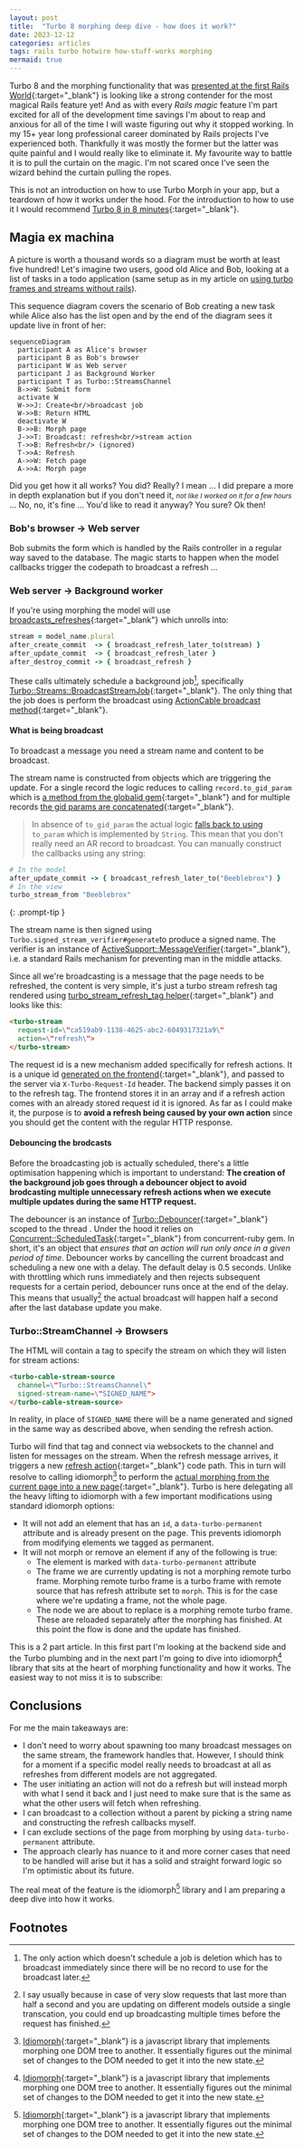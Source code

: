 ```yaml
---
layout: post
title:  "Turbo 8 morphing deep dive - how does it work?"
date: 2023-12-12
categories: articles
tags: rails turbo hotwire how-stuff-works morphing
mermaid: true
---
```


Turbo 8 and the morphing functionality that was [presented at the first Rails World](https://www.youtube.com/watch?v=m97UsXa6HFg){:target="_blank"} is looking like a strong contender for the most magical Rails feature yet! And as with every *Rails magic* feature I'm part excited for all of the development time savings I'm about to reap and anxious for all of the time I will waste figuring out why it stopped working. In my 15+ year long professional career dominated by Rails projects I've experienced both. Thankfully it was mostly the former but the latter was quite painful and I would really like to eliminate it. My favourite way to battle it is to pull the curtain on the magic. I'm not scared once I've seen the wizard behind the curtain pulling the ropes.

This is not an introduction on how to use Turbo Morph in your app, but a teardown of how it works under the hood. For the introduction to how to use it I would recommend [Turbo 8 in 8 minutes](https://fly.io/ruby-dispatch/turbo-8-in-8-minutes/){:target="_blank"}.

## Magia ex machina

A picture is worth a thousand words so a diagram must be worth at least five hundred! Let's imagine two users, good old Alice and Bob, looking at a list of tasks in a todo application (same setup as in my article on [using turbo frames and streams without rails](/experiments/using-turbo-frame-streams-without-rails)).

This sequence diagram covers the scenario of Bob creating a new task while Alice also has the list open and by the end of the diagram sees it update live in front of her:
```mermaid
sequenceDiagram
  participant A as Alice's browser
  participant B as Bob's browser
  participant W as Web server
  participant J as Background Worker
  participant T as Turbo::StreamsChannel
  B->>W: Submit form
  activate W
  W->>J: Create<br/>broadcast job
  W->>B: Return HTML
  deactivate W
  B->>B: Morph page
  J->>T: Broadcast: refresh<br/>stream action
  T->>B: Refresh<br/> (ignored)
  T->>A: Refresh
  A->>W: Fetch page
  A->>A: Morph page
```
Did you get how it all works? You did? Really? I mean ... I did prepare a more in depth explanation but if you don't need it, <small>*not like I worked on it for a few hours*</small> ... No, no, it's fine ... You'd like to read it anyway? You sure? Ok then!

### Bob's browser -> Web server

Bob submits the form which is handled by the Rails controller in a regular way saved to the database. The magic starts to happen when the model callbacks trigger the codepath to broadcast a refresh ...

### Web server -> Background worker

If you're using morphing the model will use [broadcasts_refreshes](https://github.com/hotwired/turbo-rails/blob/4eb4e928e30be8cd537af8073f98b80ddea4a578/app/models/concerns/turbo/broadcastable.rb#L146-L150){:target="_blank"} which unrolls into:
```ruby
stream = model_name.plural
after_create_commit  -> { broadcast_refresh_later_to(stream) }
after_update_commit  -> { broadcast_refresh_later }
after_destroy_commit -> { broadcast_refresh }
```

These calls ultimately schedule a background job[^1], specifically [Turbo::Streams::BroadcastStreamJob](https://github.com/hotwired/turbo-rails/blob/main/app/jobs/turbo/streams/broadcast_job.rb){:target="_blank"}. The only thing that the job does is perform the broadcast using [ActionCable broadcast method](https://api.rubyonrails.org/v7.1.2/classes/ActionCable/Server/Broadcasting.html#method-i-broadcast){:target="_blank"}.

#### What is being broadcast

To broadcast a message you need a stream name and content to be broadcast.

The stream name is constructed from objects which are triggering the update. For a single record the logic reduces to calling `record.to_gid_param` which is [a method from the globalid gem](https://www.rubydoc.info/gems/globalid/GlobalID/Identification#to_gid_param-instance_method){:target="_blank"} and for multiple records [the gid params are concatenated](https://github.com/hotwired/turbo-rails/blob/4eb4e928e30be8cd537af8073f98b80ddea4a578/app/channels/turbo/streams/stream_name.rb#L26){:target="_blank"}.

> In absence of `to_gid_param` the actual logic [falls back to using](https://github.com/hotwired/turbo-rails/blob/main/app/channels/turbo/streams/stream_name.rb#L28) `to_param`  which is implemented by `String`. This mean that you don't really need an AR record to broadcast. You can manually construct the callbacks using any string:
``` ruby
# In the model
after_update_commit -> { broadcast_refresh_later_to("Beeblebrox") }
# In the view
turbo_stream_from "Beeblebrox"
```
{: .prompt-tip }

The stream name is then signed using `Turbo.signed_stream_verifier#generate`to produce a signed name. The verifier is an instance of [ActiveSupport::MessageVerifier](https://api.rubyonrails.org/classes/ActiveSupport/MessageVerifier.html){:target="_blank"}, i.e. a standard Rails mechanism for preventing man in the middle attacks.

Since all we're broadcasting is a message that the page needs to be refreshed, the content is very simple, it's just a turbo stream refresh tag rendered using [turbo_stream_refresh_tag helper](app/helpers/turbo/streams/action_helper.rb:38){:target="_blank"} and looks like this:
```html
<turbo-stream
  request-id=\"ca519ab9-1138-4625-abc2-6049317321a9\"
  action=\"refresh\">
</turbo-stream>
```
The request id is a new mechanism added specifically for refresh actions. It is a unique id [generated on the frontend](https://github.com/hotwired/turbo/blob/ac0035982e2f8a6a72055acc954d813330afa771/src/http/fetch.js#L12){:target="_blank"}, and passed to the server via `X-Turbo-Request-Id` header. The backend simply passes it on to the refresh tag. The frontend stores it in an array and if a refresh action comes with an already stored request id it is ignored. As far as I could make it, the purpose is to **avoid a refresh being caused by your own action** since you should get the content with the regular HTTP response.

#### Debouncing the brodcasts

Before the broadcasting job is actually scheduled, there's a little optimisation happening which is important to understand: **The creation of the background job goes through a debouncer object to avoid brodcasting multiple unnecessary refresh actions when we execute multiple updates during the same HTTP request.**

The debouncer is an instance of [Turbo::Debouncer](https://github.com/hotwired/turbo-rails/blob/main/app/models/turbo/debouncer.rb){:target="_blank"} scoped to the thread . Under the hood it relies on [Concurrent::ScheduledTask](https://ruby-concurrency.github.io/concurrent-ruby/master/Concurrent/ScheduledTask.html){:target="_blank"} from concurrent-ruby gem. In short, it's an object that *ensures that an action will run only once in a given period of time*. Debouncer works by cancelling the current broadcast and scheduling a new one with a delay. The default delay is 0.5 seconds. Unlike with throttling which runs immediately and then rejects subsequent requests for a certain period, debouncer runs once at the end of the delay. This means that usually[^2] the actual broadcast will happen half a second after the last database update you make.

### Turbo::StreamChannel -> Browsers

The HTML will contain a tag to specify the stream on which they will listen for stream actions:
```html
<turbo-cable-stream-source
  channel=\"Turbo::StreamsChannel\"
  signed-stream-name=\"SIGNED_NAME">
</turbo-cable-stream-source>
```
In reality, in place of `SIGNED_NAME` there will be a name generated and signed in the same way as described above, when sending the refresh action.

Turbo will find that tag and connect via websockets to the channel and listen for messages on the stream. When the refresh message arrives, it triggers a new [refresh action](https://github.com/hotwired/turbo/blob/ac0035982e2f8a6a72055acc954d813330afa771/src/core/streams/stream_actions.js#L37-L39){:target="_blank"} code path.  This in turn will  resolve to calling idiomorph[^3] to perform the [actual morphing from the current page into a new page](https://github.com/hotwired/turbo/blob/ac0035982e2f8a6a72055acc954d813330afa771/src/core/drive/morph_renderer.js#L28C1-L39){:target="_blank"}. Turbo is here delegating all the heavy lifting to idiomorph with a few important modifications using standard idiomorph options:
- It will not add an element that has an `id`, a `data-turbo-permanent` attribute and is already present on the page. This prevents idiomorph from modifying elements we tagged as permanent.
- It will not morph or remove an element if any of the following is true:
    - The element is marked with `data-turbo-permanent` attribute
    - The frame we are currently updating is not a morphing remote turbo frame. Morphing remote turbo frame is a turbo frame with remote source that has refresh attribute set to `morph`. This is for the case where we're updating a frame, not the whole page.
    - The node we are about to replace is a morphing remote turbo frame. These are reloaded separately after the morphing has finished.
At this point the flow is done and the update has finished.

This is a 2 part article. In this first part I'm looking at the backend side and the Turbo plumbing and in the next part I'm going to dive into idiomorph[^3] library that sits at the heart of morphing functionality and how it works. The easiest way to not miss it is to subscribe:
<script async data-uid="f43925b4ae" src="https://thoughtful-producer-2834.ck.page/f43925b4ae/index.js"></script>


## Conclusions

For me the main takeaways are:
- I don't need to worry about spawning too many broadcast messages on the same stream, the framework handles that. However, I should think for a moment if a specific model really needs to broadcast at all as refreshes from different models are not aggregated.
- The user initiating an action will not do a refresh but will instead morph with what I send it back and I just need to make sure that is the same as what the other users will fetch when refreshing.
- I can broadcast to a collection without a parent by picking a string name and constructing the refresh callbacks myself.
- I can exclude sections of the page from morphing by using `data-turbo-permanent` attribute.
- The approach clearly has nuance to it and more corner cases that need to be handled will arise but it has a solid and straight forward logic so I'm optimistic about its future.

The real meat of the feature is the idiomorph[^3] library and I am preparing a deep dive into how it works.

## Footnotes

[^1]:  The only action which doesn't schedule a job is deletion which has to broadcast immediately since there will be no record to use for the broadcast later.

[^2]: I say usually because in case of very slow requests that last more than half a second and you are updating on different models outside a single transcation, you could end up broadcasting multiple times before the request has finished.

[^3]: [Idiomorph](https://github.com/bigskysoftware/idiomorph){:target="_blank"} is a javascript library that implements morphing one DOM tree to another. It essentially figures out the minimal set of changes to the DOM needed to get it into the new state.
